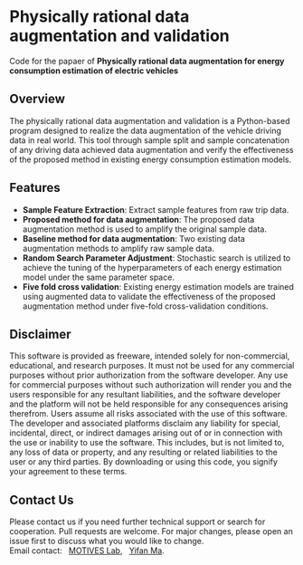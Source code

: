 # Physically rational data augmentation and validation
Code for the papaer of **Physically rational data augmentation for energy consumption estimation of electric vehicles**
## Overview
The physically rational data augmentation and validation is a Python-based program designed to realize the data augmentation of the vehicle driving data in real world. This tool through sample split and sample concatenation of any driving data achieved data augmentation and verify the effectiveness of the proposed method in existing energy consumption estimation models.

## Features
- **Sample Feature Extraction**: Extract sample features from raw trip data.
- **Proposed method for data augmentation**: The proposed data augmentation method is used to amplify the original sample data.
- **Baseline method for data augmentation**: Two existing data augmentation methods to amplify raw sample data.
- **Random Search Parameter Adjustment**: Stochastic search is utilized to achieve the tuning of the hyperparameters of each energy estimation model under the same parameter space.
- **Five fold cross validation**: Existing energy estimation models are trained using augmented data to validate the effectiveness of the proposed augmentation method under five-fold cross-validation conditions.


## Disclaimer
This software is provided as freeware, intended solely for non-commercial, educational, and research purposes. It must not be used for any commercial purposes without prior authorization from the software developer. Any use for commercial purposes without such authorization will render you and the users responsible for any resultant liabilities, and the software developer and the platform will not be held responsible for any consequences arising therefrom.
Users assume all risks associated with the use of this software. The developer and associated platforms disclaim any liability for special, incidental, direct, or indirect damages arising out of or in connection with the use or inability to use the software. This includes, but is not limited to, any loss of data or property, and any resulting or related liabilities to the user or any third parties.
By downloading or using this code, you signify your agreement to these terms.

## Contact Us
Please contact us if you need further technical support or search for cooperation. Pull requests are welcome. For major changes, please open an issue first to discuss what you would like to change.\
Email contact: &nbsp; [MOTIVES Lab](mailto:motives.lab@gmail.com), &nbsp; [Yifan Ma](mailto:jlumayf@163.com).
